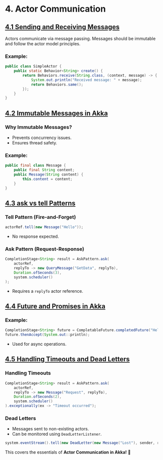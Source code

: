 # 4. Actor Communication

## [4.1 Sending and Receiving Messages](4.1%20Sending%20and%20Receiving%20Messages.md)

Actors communicate via message passing. Messages should be immutable and follow the actor model principles.

### Example:

```java
public class SimpleActor {
    public static Behavior<String> create() {
        return Behaviors.receive(String.class, (context, message) -> {
            System.out.println("Received message: " + message);
            return Behaviors.same();
        });
    }
}
```

## [4.2 Immutable Messages in Akka](4.2%20Immutable%20Messages%20in%20Akka.md)

### Why Immutable Messages?

- Prevents concurrency issues.
- Ensures thread safety.

### Example:

```java
public final class Message {
    public final String content;
    public Message(String content) {
        this.content = content;
    }
}
```

## [4.3 ask vs tell Patterns](4.3%20ask%20vs%20tell%20Patterns.md)

### Tell Pattern (Fire-and-Forget)

```java
actorRef.tell(new Message("Hello"));
```

- No response expected.

### Ask Pattern (Request-Response)

```java
CompletionStage<String> result = AskPattern.ask(
    actorRef,
    replyTo -> new QueryMessage("GetData", replyTo),
    Duration.ofSeconds(3),
    system.scheduler()
);
```

- Requires a `replyTo` actor reference.

## [4.4 Future and Promises in Akka](4.4%20Future%20and%20Promises%20in%20Akka.md)

### Example:

```java
CompletionStage<String> future = CompletableFuture.completedFuture("Hello Future");
future.thenAccept(System.out::println);
```

- Used for async operations.

## [4.5 Handling Timeouts and Dead Letters](4.5%20Handling%20Timeouts%20and%20Dead%20Letters.md)

### Handling Timeouts

```java
CompletionStage<String> result = AskPattern.ask(
    actorRef,
    replyTo -> new Message("Request", replyTo),
    Duration.ofSeconds(2),
    system.scheduler()
).exceptionally(ex -> "Timeout occurred");
```

### Dead Letters

- Messages sent to non-existing actors.
- Can be monitored using `DeadLetterListener`.

```java
system.eventStream().tell(new DeadLetter(new Message("Lost"), sender, receiver));
```

This covers the essentials of **Actor Communication in Akka!** 🚀
